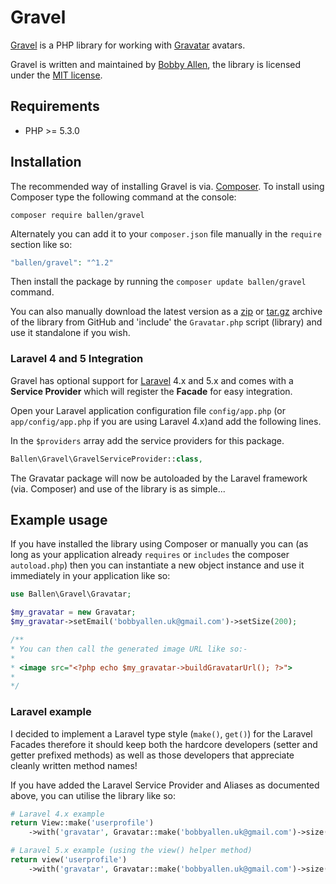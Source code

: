 Gravel
======

[Gravel](https://github.com/bobsta63/gravel) is a PHP library for working with [Gravatar](http://www.gravatar.com) avatars.

Gravel is written and maintained by [Bobby Allen](http://bobbyallen.me), the library is licensed under the [MIT license](LICENSE).

## Requirements

* PHP >= 5.3.0

## Installation

The recommended way of installing Gravel is via. [Composer](http://getcomposer.org). To install using Composer type the following command at the console:

```shell
composer require ballen/gravel
```

Alternately you can add it to your ``composer.json`` file manually in the `require` section like so:

```php
"ballen/gravel": "^1.2"
```
Then install the package by running the ``composer update ballen/gravel`` command.

You can also manually download the latest version as a [zip](https://github.com/bobsta63/gravel/archive/master.zip) or [tar.gz](https://github.com/bobsta63/gravel/archive/master.tar.gz) archive of the library from GitHub and 'include' the `Gravatar.php` script (library) and use it standalone if you wish.

### Laravel 4 and 5 Integration

Gravel has optional support for [Laravel](http://www.laravel.com) 4.x and 5.x and comes with a **Service Provider** which will register the **Facade** for easy integration.

Open your Laravel application configuration file ``config/app.php`` (or ``app/config/app.php`` if you are using Laravel 4.x)and add the following lines.

In the `$providers` array add the service providers for this package.

```php
Ballen\Gravel\GravelServiceProvider::class,
```


The Gravatar package will now be autoloaded by the Laravel framework (via. Composer) and use of the library is as simple...

## Example usage

If you have installed the library using Composer or manually you can (as long as your application already `requires` or `includes` the composer `autoload.php`) then you can instantiate a new object instance and use it immediately in your application like so:

```php
use Ballen\Gravel\Gravatar;

$my_gravatar = new Gravatar;
$my_gravatar->setEmail('bobbyallen.uk@gmail.com')->setSize(200);

/**
* You can then call the generated image URL like so:-
* 
* <image src="<?php echo $my_gravatar->buildGravatarUrl(); ?>">
*
*/
```

### Laravel example

I decided to implement a Laravel type style (`make()`, `get()`) for the Laravel Facades therefore it should keep both the hardcore developers (setter and getter prefixed methods) as well as those developers that appreciate cleanly written method names!

If you have added the Laravel Service Provider and Aliases as documented above, you can utilise the library like so:

```php
# Laravel 4.x example
return View::make('userprofile')
    ->with('gravatar', Gravatar::make('bobbyallen.uk@gmail.com')->size(200)->get());

# Laravel 5.x example (using the view() helper method)
return view('userprofile')
    ->with('gravatar', Gravatar::make('bobbyallen.uk@gmail.com')->size(200)->get());

```